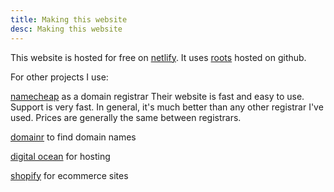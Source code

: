 ```yaml
---
title: Making this website
desc: Making this website
---
```

  
This website is hosted for free on [netlify](https://www.netlify.com). It uses [roots](http://www.roots.cx) hosted on github. 

For other projects I use:    
  
[namecheap](https://www.namecheap.com/) as a domain registrar
Their website is fast and easy to use. Support is very fast. In general, it's much better than any other registrar I've used. Prices are generally the same between registrars.  
  
[domainr](http://domai.nr) to find domain names  
  
[digital ocean](http://www.digitalocean.com) for hosting  
  
[shopify](http://www.shopify.com) for ecommerce sites  
  


